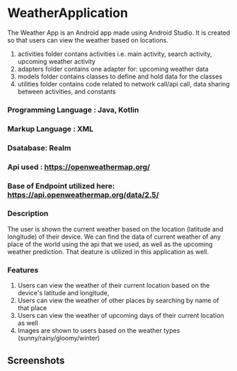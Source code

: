 # WeatherApplication


The Weather App is an Android app made using Android Studio. It is created so that users can view the weather based on locations.

1. activities folder contans activities i.e. main activity, search activity, upcoming weather activity
2. adapters folder contains one adapter for: upcoming weather data
3. models folder contains classes to define and hold data for the classes
4. utilities folder contains code related to network call/api call, data sharing between activities, and constants

### Programming Language : Java, Kotlin

### Markup Language : XML

### Dsatabase: Realm
 
### Api used : https://openweathermap.org/

### Base of Endpoint utilized here: https://api.openweathermap.org/data/2.5/

### Description

The user is shown the current weather based on the location (latitude and longitude) of their device. We can find the data of current weather of any place of the world
using the api that we used, as well as the upcoming weather prediction. That deature is utilized in this application as well.

### Features

1. Users can view the weather of their current location based on the device's latitude and longitude,
2. Users can view the weather of other places by searching by name of that place
3. Users can view the weather of upcoming days of their current location as well
4. Images are shown to users based on the weather types (sunny/rainy/gloomy/winter)

## Screenshots

